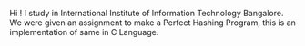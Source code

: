 Hi !
I study in International Institute of Information Technology Bangalore.
We were given an assignment to make a Perfect Hashing Program, this is an implementation of same in C Language.
